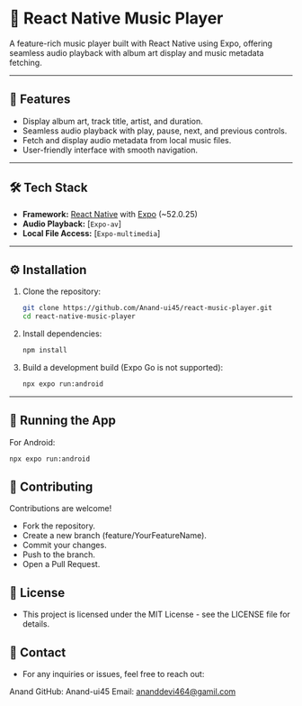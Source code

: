 # 🎵 React Native Music Player

A feature-rich music player built with React Native using Expo, offering seamless audio playback with album art display and music metadata fetching.

---

## 🚀 Features

- Display album art, track title, artist, and duration.
- Seamless audio playback with play, pause, next, and previous controls.
- Fetch and display audio metadata from local music files.
- User-friendly interface with smooth navigation.

---

## 🛠️ Tech Stack

- **Framework:** [React Native](https://reactnative.dev/) with [Expo](https://expo.dev/) (~52.0.25)
- **Audio Playback:** [`Expo-av`]
- **Local File Access:** [`Expo-multimedia`]

---

## ⚙️ Installation

1. Clone the repository:

   ```bash
   git clone https://github.com/Anand-ui45/react-music-player.git
   cd react-native-music-player
   ```

2. Install dependencies:

   ```bash
   npm install
   ```

3. Build a development build (Expo Go is not supported):
   ```bash
   npx expo run:android
   ```

---

## 📲 Running the App

For Android:

```bash
npx expo run:android
```

## 🤝 Contributing

Contributions are welcome!

- Fork the repository.
- Create a new branch (feature/YourFeatureName).
- Commit your changes.
- Push to the branch.
- Open a Pull Request.

## 📄 License

- This project is licensed under the MIT License - see the LICENSE file for details.

## 📧 Contact

- For any inquiries or issues, feel free to reach out:

Anand
GitHub: Anand-ui45
Email: ananddevi464@gamil.com

